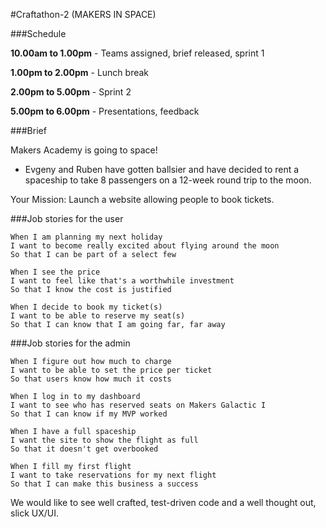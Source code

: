 #Craftathon-2 (MAKERS IN SPACE)

###Schedule

**10.00am to 1.00pm** - Teams assigned, brief released, sprint 1

**1.00pm to 2.00pm** - Lunch break

**2.00pm to 5.00pm** - Sprint 2

**5.00pm to 6.00pm** - Presentations, feedback

###Brief

Makers Academy is going to space!

- Evgeny and Ruben have gotten ballsier and have decided to rent a spaceship to take 8 passengers on a 12-week round trip to the moon.

Your Mission: Launch a website allowing people to book tickets.

###Job stories for the user

```
When I am planning my next holiday
I want to become really excited about flying around the moon
So that I can be part of a select few

When I see the price
I want to feel like that's a worthwhile investment
So that I know the cost is justified

When I decide to book my ticket(s)
I want to be able to reserve my seat(s)
So that I can know that I am going far, far away
```

###Job stories for the admin

```
When I figure out how much to charge
I want to be able to set the price per ticket
So that users know how much it costs

When I log in to my dashboard
I want to see who has reserved seats on Makers Galactic I
So that I can know if my MVP worked

When I have a full spaceship
I want the site to show the flight as full
So that it doesn't get overbooked

When I fill my first flight
I want to take reservations for my next flight
So that I can make this business a success
```

We would like to see well crafted, test-driven code and a well thought out, slick UX/UI.

